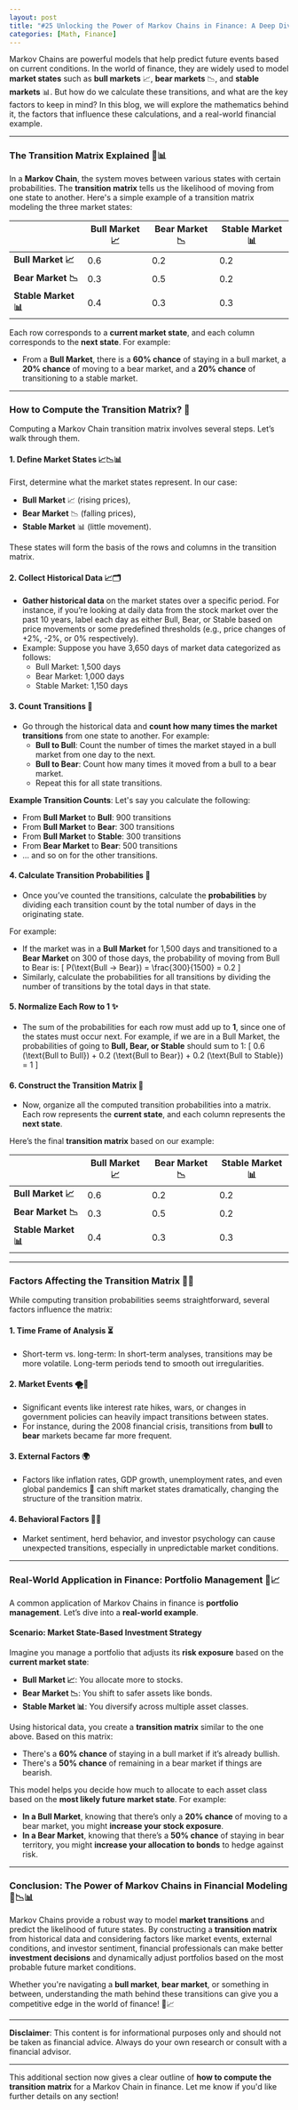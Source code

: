 ```yaml
---
layout: post
title: "#25 Unlocking the Power of Markov Chains in Finance: A Deep Dive into Transition Matrices 🚀💸"
categories: [Math, Finance]
---
```


Markov Chains are powerful models that help predict future events based on current conditions. In the world of finance, they are widely used to model **market states** such as **bull markets** 📈, **bear markets** 📉, and **stable markets** 📊. But how do we calculate these transitions, and what are the key factors to keep in mind? In this blog, we will explore the mathematics behind it, the factors that influence these calculations, and a real-world financial example.

---

### The Transition Matrix Explained 🧠📊

In a **Markov Chain**, the system moves between various states with certain probabilities. The **transition matrix** tells us the likelihood of moving from one state to another. Here's a simple example of a transition matrix modeling the three market states:

|              | Bull Market 📈 | Bear Market 📉 | Stable Market 📊 |
|--------------|----------------|----------------|------------------|
| **Bull Market 📈** | 0.6            | 0.2            | 0.2              |
| **Bear Market 📉** | 0.3            | 0.5            | 0.2              |
| **Stable Market 📊**| 0.4            | 0.3            | 0.3              |

Each row corresponds to a **current market state**, and each column corresponds to the **next state**. For example:
- From a **Bull Market**, there is a **60% chance** of staying in a bull market, a **20% chance** of moving to a bear market, and a **20% chance** of transitioning to a stable market.

---

### How to Compute the Transition Matrix? 🧮

Computing a Markov Chain transition matrix involves several steps. Let’s walk through them.

#### 1. **Define Market States 📈📉📊**
First, determine what the market states represent. In our case:
- **Bull Market** 📈 (rising prices),
- **Bear Market** 📉 (falling prices),
- **Stable Market** 📊 (little movement).

These states will form the basis of the rows and columns in the transition matrix.

#### 2. **Collect Historical Data 📈🗂️**
   - **Gather historical data** on the market states over a specific period. For instance, if you’re looking at daily data from the stock market over the past 10 years, label each day as either Bull, Bear, or Stable based on price movements or some predefined thresholds (e.g., price changes of +2%, -2%, or 0% respectively).
   - Example: Suppose you have 3,650 days of market data categorized as follows:
     - Bull Market: 1,500 days
     - Bear Market: 1,000 days
     - Stable Market: 1,150 days

#### 3. **Count Transitions 🔄**
   - Go through the historical data and **count how many times the market transitions** from one state to another. For example:
     - **Bull to Bull**: Count the number of times the market stayed in a bull market from one day to the next.
     - **Bull to Bear**: Count how many times it moved from a bull to a bear market.
     - Repeat this for all state transitions.

   **Example Transition Counts**:
   Let's say you calculate the following:
   - From **Bull Market** to **Bull**: 900 transitions
   - From **Bull Market** to **Bear**: 300 transitions
   - From **Bull Market** to **Stable**: 300 transitions
   - From **Bear Market** to **Bear**: 500 transitions
   - ... and so on for the other transitions.

#### 4. **Calculate Transition Probabilities 🧮**
   - Once you’ve counted the transitions, calculate the **probabilities** by dividing each transition count by the total number of days in the originating state.
   
   For example:
   - If the market was in a **Bull Market** for 1,500 days and transitioned to a **Bear Market** on 300 of those days, the probability of moving from Bull to Bear is:
     \[
     P(\text{Bull → Bear}) = \frac{300}{1500} = 0.2
     \]
   - Similarly, calculate the probabilities for all transitions by dividing the number of transitions by the total days in that state.

#### 5. **Normalize Each Row to 1 ✨**
   - The sum of the probabilities for each row must add up to **1**, since one of the states must occur next. For example, if we are in a Bull Market, the probabilities of going to **Bull, Bear, or Stable** should sum to 1:
     \[
     0.6 (\text{Bull to Bull}) + 0.2 (\text{Bull to Bear}) + 0.2 (\text{Bull to Stable}) = 1
     \]

#### 6. **Construct the Transition Matrix 🧩**
   - Now, organize all the computed transition probabilities into a matrix. Each row represents the **current state**, and each column represents the **next state**.

   Here’s the final **transition matrix** based on our example:
   
   |              | Bull Market 📈 | Bear Market 📉 | Stable Market 📊 |
   |--------------|----------------|----------------|------------------|
   | **Bull Market 📈** | 0.6            | 0.2            | 0.2              |
   | **Bear Market 📉** | 0.3            | 0.5            | 0.2              |
   | **Stable Market 📊**| 0.4            | 0.3            | 0.3              |

---

### Factors Affecting the Transition Matrix 🎯💡

While computing transition probabilities seems straightforward, several factors influence the matrix:

#### 1. **Time Frame of Analysis ⏳** 
   - Short-term vs. long-term: In short-term analyses, transitions may be more volatile. Long-term periods tend to smooth out irregularities.

#### 2. **Market Events 🌪️📰**
   - Significant events like interest rate hikes, wars, or changes in government policies can heavily impact transitions between states.
   - For instance, during the 2008 financial crisis, transitions from **bull** to **bear** markets became far more frequent.

#### 3. **External Factors 🌍**
   - Factors like inflation rates, GDP growth, unemployment rates, and even global pandemics 🦠 can shift market states dramatically, changing the structure of the transition matrix.

#### 4. **Behavioral Factors 💼💭**
   - Market sentiment, herd behavior, and investor psychology can cause unexpected transitions, especially in unpredictable market conditions.

---

### Real-World Application in Finance: Portfolio Management 💼📈

A common application of Markov Chains in finance is **portfolio management**. Let’s dive into a **real-world example**.

#### Scenario: Market State-Based Investment Strategy

Imagine you manage a portfolio that adjusts its **risk exposure** based on the **current market state**:
- **Bull Market 📈**: You allocate more to stocks.
- **Bear Market 📉**: You shift to safer assets like bonds.
- **Stable Market 📊**: You diversify across multiple asset classes.

Using historical data, you create a **transition matrix** similar to the one above. Based on this matrix:
- There's a **60% chance** of staying in a bull market if it’s already bullish.
- There's a **50% chance** of remaining in a bear market if things are bearish.

This model helps you decide how much to allocate to each asset class based on the **most likely future market state**. For example:
- **In a Bull Market**, knowing that there’s only a **20% chance** of moving to a bear market, you might **increase your stock exposure**.
- **In a Bear Market**, knowing that there’s a **50% chance** of staying in bear territory, you might **increase your allocation to bonds** to hedge against risk.

---

### Conclusion: The Power of Markov Chains in Financial Modeling 🚀📉📊

Markov Chains provide a robust way to model **market transitions** and predict the likelihood of future states. By constructing a **transition matrix** from historical data and considering factors like market events, external conditions, and investor sentiment, financial professionals can make better **investment decisions** and dynamically adjust portfolios based on the most probable future market conditions.

Whether you're navigating a **bull market**, **bear market**, or something in between, understanding the math behind these transitions can give you a competitive edge in the world of finance! 💼📈

---

**Disclaimer**: This content is for informational purposes only and should not be taken as financial advice. Always do your own research or consult with a financial advisor.

---

This additional section now gives a clear outline of **how to compute the transition matrix** for a Markov Chain in finance. Let me know if you'd like further details on any section!
